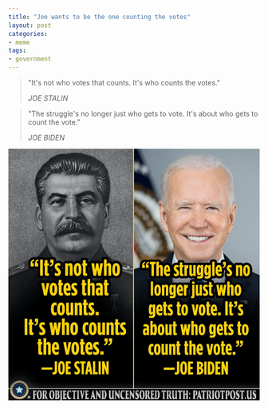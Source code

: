 ```yaml
---
title: "Joe wants to be the one counting the votes"
layout: post
categories:
- meme
tags:
- government
---
```


> "It's not who votes that counts. It's who counts the votes."
>
> <cite>JOE STALIN</cite>

> "The struggle's no longer just who gets to vote. It's about who gets to count the vote."
>
> <cite>JOE BIDEN</cite>

![Counting the votes](/assets/img/2022/02/who-counts-the-vote.jpg "Counting the votes")
